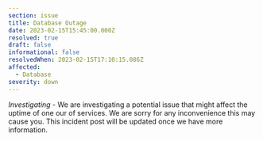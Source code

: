 ```yaml
---
section: issue
title: Database Outage
date: 2023-02-15T15:45:00.000Z
resolved: true
draft: false
informational: false
resolvedWhen: 2023-02-15T17:10:15.086Z
affected:
  - Database
severity: down
---
```

*Investigating* - We are investigating a potential issue that might affect the uptime of one our of services. We are sorry for any inconvenience this may cause you. This incident post will be updated once we have more information.